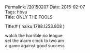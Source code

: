 Permalink: /20150207
Date: 2015-02-07  
Tags:  hbvu  
Title: ONLY THE FOOLS  
  
Title:# ( haiku 1788.1253.808 )  
  
watch the horrible rio league  
set the alarm clock to two am  
a game against good success  
